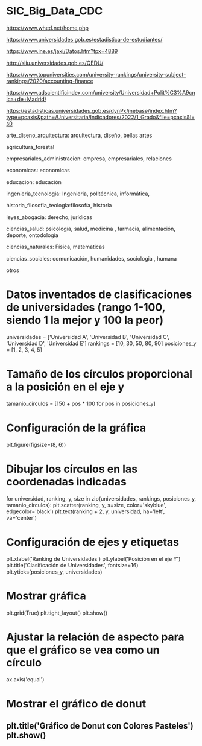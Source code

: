 # SIC_Big_Data_CDC
https://www.whed.net/home.php

https://www.universidades.gob.es/estadistica-de-estudiantes/

https://www.ine.es/jaxi/Datos.htm?tpx=4889

http://siiu.universidades.gob.es/QEDU/

https://www.topuniversities.com/university-rankings/university-subject-rankings/2020/accounting-finance

https://www.adscientificindex.com/university/Universidad+Polit%C3%A9cnica+de+Madrid/

https://estadisticas.universidades.gob.es/dynPx/inebase/index.htm?type=pcaxis&path=/Universitaria/Indicadores/2022/1_Grado&file=pcaxis&l=s0

arte_diseno_arquitectura: arquitectura, diseño, bellas artes

agricultura_forestal

empresariales_administracion: empresa, empresariales, relaciones

economicas: economicas

educacion: educación

ingenieria_tecnologia: Ingenieria, politécnica, informática,

historia_filosofia_teologia:filosofía, historia

leyes_abogacia: derecho, jurídicas

ciencias_salud: psicología, salud, medicina , farmacia, alimentación, deporte, ontodología

ciencias_naturales: Física, matematicas

ciencias_sociales: comunicación, humanidades, sociologia , humana

otros



# Datos inventados de clasificaciones de universidades (rango 1-100, siendo 1 la mejor y 100 la peor)
universidades = ['Universidad A', 'Universidad B', 'Universidad C', 'Universidad D', 'Universidad E']
rankings = [10, 30, 50, 80, 90]
posiciones_y = [1, 2, 3, 4, 5]

# Tamaño de los círculos proporcional a la posición en el eje y
tamanio_circulos = [150 + pos * 100 for pos in posiciones_y]

# Configuración de la gráfica
plt.figure(figsize=(8, 6))

# Dibujar los círculos en las coordenadas indicadas
for universidad, ranking, y, size in zip(universidades, rankings, posiciones_y, tamanio_circulos):
    plt.scatter(ranking, y, s=size, color='skyblue', edgecolor='black')
    plt.text(ranking + 2, y, universidad, ha='left', va='center')

# Configuración de ejes y etiquetas
plt.xlabel('Ranking de Universidades')
plt.ylabel('Posición en el eje Y')
plt.title('Clasificación de Universidades', fontsize=16)
plt.yticks(posiciones_y, universidades)

# Mostrar gráfica
plt.grid(True)
plt.tight_layout()
plt.show()



# Ajustar la relación de aspecto para que el gráfico se vea como un círculo
ax.axis('equal')

# Mostrar el gráfico de donut
plt.title('Gráfico de Donut con Colores Pasteles')
plt.show()
------------------------------------------------------------------------------------------------------
